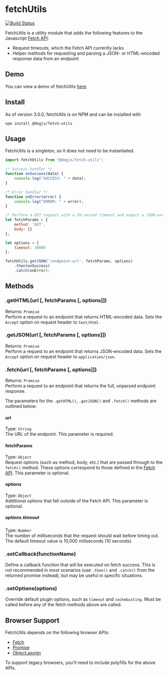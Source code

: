 # fetchUtils
[![Build Status](https://travis-ci.org/DEGJS/fetchUtils.svg?branch=master)](https://travis-ci.org/DEGJS/fetchUtils)

FetchUtils is a utility module that adds the following features to the Javascript [Fetch API](https://developer.mozilla.org/en-US/docs/Web/API/Fetch_API):
+ Request timeouts, which the Fetch API currently lacks
+ Helper methods for requesting and parsing a JSON- or HTML-encoded response data from an endpoint 

## Demo
You can view a demo of fetchUtils [here](http://degjs.github.io/fetchUtils/).

## Install
As of version 3.0.0, fetchUtils is on NPM and can be installed with 
```
npm install @degjs/fetch-utils
```

## Usage
FetchUtils is a singleton, so it does not need to be instantiated.
```js
import fetchUtils from "@degjs/fetch-utils";

/* Success handler */
function onSuccess(data) {
    console.log("SUCCESS: " + data);
}

/* Error handler */
function onError(error) {
    console.log("ERROR: " + error);
}

/* Perform a GET request with a 30-second timeout and expect a JSON-encoded response */
let fetchParams = {
	method: 'GET',
	body: {}
};

let options = {
	timeout: 30000
};

fetchUtils.getJSON('/endpoint-url', fetchParams, options)
    .then(onSuccess)
    .catch(onError);

```

## Methods

### .getHTML(url [, fetchParams [, options]])
Returns: `Promise`   
Perform a request to an endpoint that returns HTML-encoded data. Sets the `Accept` option on request header to `text/html`.

### .getJSON(url [, fetchParams [, options]])
Returns: `Promise`   
Perform a request to an endpoint that returns JSON-encoded data. Sets the `Accept` option on request header to `application/json`.

### .fetch(url [, fetchParams [, options]])
Returns: `Promise`   
Perform a request to an endpoint that returns the full, unparsed endpoint response.

The parameters for the `.getHTML()`, `.getJSON()` and `.fetch()` methods are outlined below:

#### url
Type: `String`   
The URL of the endpoint. This parameter is required.

#### fetchParams
Type: `Object`   
Request options (such as method, body, etc.) that are passed through to the `fetch()` method. These options correspond to those defined in the [Fetch API](https://developer.mozilla.org/en-US/docs/Web/API/GlobalFetch/fetch#Syntax). This parameter is optional.

#### options
Type: `Object`   
Additional options that fall outside of the Fetch API. This parameter is optional.

##### options.timeout
Type: `Number`   
The number of milliseconds that the request should wait before timing out. The default timeout value is 10,000 millseconds (10 seconds). 

### .setCallback(functionName)
Define a callback function that will be executed on fetch success. This is not recommended in most scenarios (use `.then()` and `.catch()` from the returned promise instead), but may be useful in specific situations.

### .setOptions(options)
Override default plugin options, such as `timeout` and `cachebusting`. Must be called before any of the fetch methods above are called.


## Browser Support
FetchUtils depends on the following browser APIs:
+ [Fetch](https://developer.mozilla.org/en-US/docs/Web/API/GlobalFetch)
+ [Promise](https://developer.mozilla.org/en-US/docs/Web/JavaScript/Reference/Global_Objects/Promise)
+ [Object.assign](https://developer.mozilla.org/en-US/docs/Web/JavaScript/Reference/Global_Objects/Object/assign)

To support legacy browsers, you'll need to include polyfills for the above APIs.
